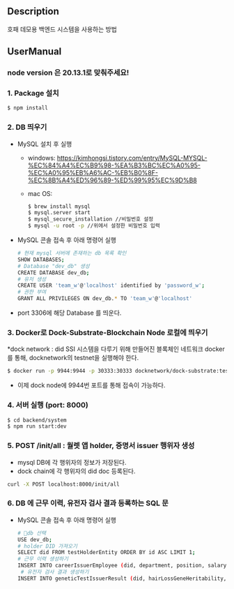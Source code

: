 ## Description

호패 데모용 백엔드 시스템을 사용하는 방법

## UserManual

### node version 은 20.13.1로 맞춰주세요!

### 1. Package 설치

```bash
$ npm install
```

### 2. DB 띄우기

- MySQL 설치 후 실행

  - windows: https://kimhongsi.tistory.com/entry/MySQL-MYSQL-%EC%84%A4%EC%B9%98-%EA%B3%BC%EC%A0%95-%EC%A0%95%EB%A6%AC-%EB%B0%8F-%EC%8B%A4%ED%96%89-%ED%99%95%EC%9D%B8
  - mac OS:

    ```bash
    $ brew install mysql
    $ mysql.server start
    $ mysql_secure_installation //비밀번호 설정
    $ mysql -u root -p //위에서 설정한 비밀번호 입력

    ```

- MySQL 콘솔 접속 후 아래 명령어 실행

  ```bash
  # 현재 mysql 서버에 존재하는 db 목록 확인
  SHOW DATABASES;
  # Database "dev_db" 생성
  CREATE DATABASE dev_db;
  # 유저 생성
  CREATE USER 'team_w'@'localhost' identified by 'password_w';
  # 권한 부여
  GRANT ALL PRIVILEGES ON dev_db.* TO 'team_w'@'localhost'
  ```

- port 3306에 해당 Database 를 띄운다.

### 3. Docker로 Dock-Substrate-Blockchain Node 로컬에 띄우기

\*dock network : did SSI 시스템을 다루기 위해 만들어진 블록체인 네트워크
docker를 통해, docknetwork의 testnet을 실행해야 한다.

```bash
$ docker run -p 9944:9944 -p 30333:30333 docknetwork/dock-substrate:testnet --dev --ws-external --enable-offchain-indexing=true
```

- 이제 dock node에 9944번 포트를 통해 접속이 가능하다.

### 4. 서버 실행 (port: 8000)

```bash
$ cd backend/system
$ npm run start:dev
```

### 5. POST /init/all : 월렛 앱 holder, 증명서 issuer 행위자 생성

- mysql DB에 각 행위자의 정보가 저장된다.
- dock chain에 각 행위자의 did doc 등록된다.

```bash
curl -X POST localhost:8000/init/all
```


### 6. DB 에 근무 이력, 유전자 검사 결과 등록하는 SQL 문

- MySQL 콘솔 접속 후 아래 명령어 실행

  ```bash
  # db 선택
  USE dev_db;
  # holder DID 가져오기
  SELECT did FROM testHolderEntity ORDER BY id ASC LIMIT 1;
  # 근무 이력 생성하기
  INSERT INTO careerIssuerEmployee (did, department, position, salary, join, leave, createdAt, updatedAt, deletedAt) VALUES ('{위에서 얻은 holder DID}', '영업부', '대리', 5000, '2024-01-01', '2024-12-31', '2024-06-20 12:34:56', '2024-06-20 12:34:56', NULL);
   # 유전자 검사 결과 생성하기
  INSERT INTO geneticTestIssuerResult (did, hairLossGeneHeritability, dermatitisGeneHeritability, stomachCancerRisk, lungsCancerRisk, liverCancerRisk, pancreasCancerRisk, createdAt, updatedAt, deletedAt) VALUES ('{위에서 얻은 holder DID}', 75, 60, 15, 20, 10, 5, '2024-06-20 12:34:56', '2024-06-20 12:34:56', NULL);

  ```

